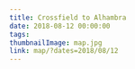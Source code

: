 ```yaml
---
title: Crossfield to Alhambra
date: 2018-08-12 00:00:00
tags:
thumbnailImage: map.jpg
link: map/?dates=2018/08/12
---
```

<!-- excerpt -->
